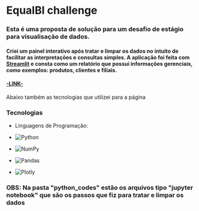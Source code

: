 # EqualBI challenge

### Esta é uma proposta de solução para um desafio de estágio para visualisação de dados. 

#### Criei um painel interativo após tratar e limpar os dados no intuito de facilitar as interpretações e consultas simples. A aplicação foi feita com <a href="https://streamlit.io/">Streamlit</a> e consta como um relatório que possui informações gerenciais, como exemplos: produtos, clientes e filiais.

#### <a href="https://equalbi-dashboardchallenge-diogooike.streamlit.app/">-LINK-<a>

Abaixo também as tecnologias que utilizei para a página

### Tecnologias

-   Linguagens de Programação:

-    ![Python](https://img.shields.io/badge/Python-59D8D8?style=for-the-badge&logo=python)
-    ![NumPy](https://img.shields.io/badge/NumPy-013243?style=for-the-badge&logo=NumPy&logoColor=blue)
-    ![Pandas](https://img.shields.io/badge/Pandas-150458?style=for-the-badge&logo=Pandas&logoColor=blue)
-    ![Plotly](https://img.shields.io/badge/Plotly-3F4F75?style=for-the-badge&logo=Plotly&logoColor=green)

### OBS: Na pasta "python_codes" estão os arquivos tipo "jupyter notebook" que são os passos que fiz para tratar e limpar os dados

